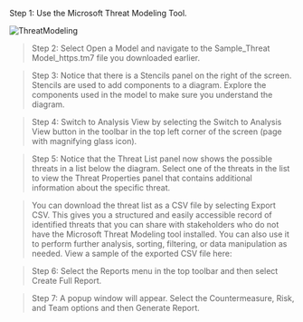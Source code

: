 Step 1: Use the Microsoft Threat Modeling Tool.

![ThreatModeling](https://github.com/sunilryo/Images/blob/main/threat%20modeling.png)

>Step 2: Select Open a Model and navigate to the Sample_Threat Model_https.tm7  file you downloaded earlier.

>Step 3: Notice that there is a Stencils panel on the right of the screen. Stencils are used to add components to a diagram. Explore the components used in the model to make sure you understand the diagram.

>Step 4: Switch to Analysis View by selecting the Switch to Analysis View button in the toolbar in the top left corner of the screen (page with magnifying glass icon).

>Step 5: Notice that the Threat List panel now shows the possible threats in a list below the diagram. Select one of the threats in the list to view the Threat Properties panel that contains additional information about the specific threat.

>You can download the threat list as a CSV file by selecting Export CSV. This gives you a structured and easily accessible record of identified threats that you can share with stakeholders who do not have the Microsoft Threat Modeling tool installed. You can also use it to perform further analysis, sorting, filtering, or data manipulation as needed. View a sample of the exported CSV file here:

>Step 6: Select the Reports menu in the top toolbar and then select Create Full Report.

>Step 7: A popup window will appear. Select the Countermeasure, Risk, and Team options and then Generate Report.
